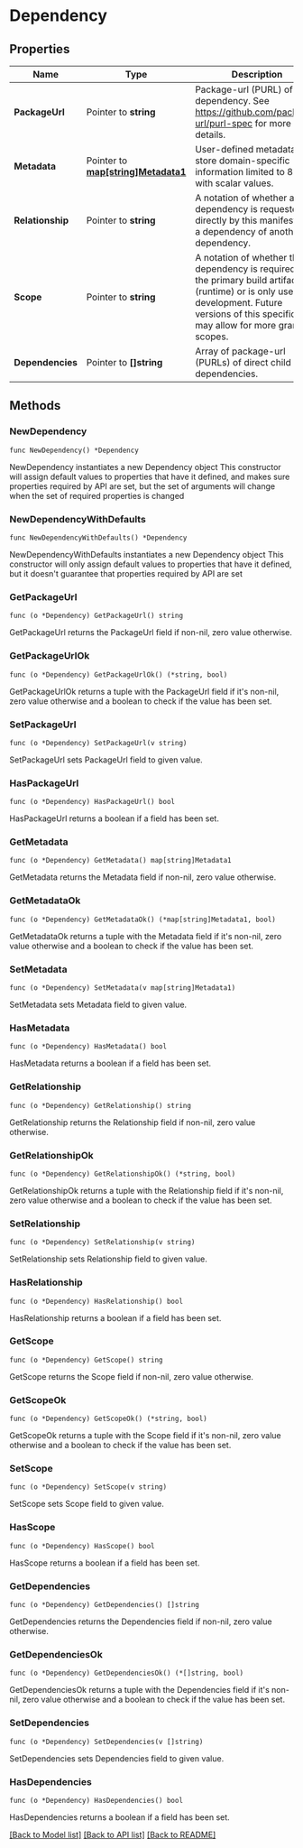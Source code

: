 # Dependency

## Properties

Name | Type | Description | Notes
------------ | ------------- | ------------- | -------------
**PackageUrl** | Pointer to **string** | Package-url (PURL) of dependency. See https://github.com/package-url/purl-spec for more details. | [optional] 
**Metadata** | Pointer to [**map[string]Metadata1**](Metadata1.md) | User-defined metadata to store domain-specific information limited to 8 keys with scalar values. | [optional] 
**Relationship** | Pointer to **string** | A notation of whether a dependency is requested directly by this manifest or is a dependency of another dependency. | [optional] 
**Scope** | Pointer to **string** | A notation of whether the dependency is required for the primary build artifact (runtime) or is only used for development. Future versions of this specification may allow for more granular scopes. | [optional] 
**Dependencies** | Pointer to **[]string** | Array of package-url (PURLs) of direct child dependencies. | [optional] 

## Methods

### NewDependency

`func NewDependency() *Dependency`

NewDependency instantiates a new Dependency object
This constructor will assign default values to properties that have it defined,
and makes sure properties required by API are set, but the set of arguments
will change when the set of required properties is changed

### NewDependencyWithDefaults

`func NewDependencyWithDefaults() *Dependency`

NewDependencyWithDefaults instantiates a new Dependency object
This constructor will only assign default values to properties that have it defined,
but it doesn't guarantee that properties required by API are set

### GetPackageUrl

`func (o *Dependency) GetPackageUrl() string`

GetPackageUrl returns the PackageUrl field if non-nil, zero value otherwise.

### GetPackageUrlOk

`func (o *Dependency) GetPackageUrlOk() (*string, bool)`

GetPackageUrlOk returns a tuple with the PackageUrl field if it's non-nil, zero value otherwise
and a boolean to check if the value has been set.

### SetPackageUrl

`func (o *Dependency) SetPackageUrl(v string)`

SetPackageUrl sets PackageUrl field to given value.

### HasPackageUrl

`func (o *Dependency) HasPackageUrl() bool`

HasPackageUrl returns a boolean if a field has been set.

### GetMetadata

`func (o *Dependency) GetMetadata() map[string]Metadata1`

GetMetadata returns the Metadata field if non-nil, zero value otherwise.

### GetMetadataOk

`func (o *Dependency) GetMetadataOk() (*map[string]Metadata1, bool)`

GetMetadataOk returns a tuple with the Metadata field if it's non-nil, zero value otherwise
and a boolean to check if the value has been set.

### SetMetadata

`func (o *Dependency) SetMetadata(v map[string]Metadata1)`

SetMetadata sets Metadata field to given value.

### HasMetadata

`func (o *Dependency) HasMetadata() bool`

HasMetadata returns a boolean if a field has been set.

### GetRelationship

`func (o *Dependency) GetRelationship() string`

GetRelationship returns the Relationship field if non-nil, zero value otherwise.

### GetRelationshipOk

`func (o *Dependency) GetRelationshipOk() (*string, bool)`

GetRelationshipOk returns a tuple with the Relationship field if it's non-nil, zero value otherwise
and a boolean to check if the value has been set.

### SetRelationship

`func (o *Dependency) SetRelationship(v string)`

SetRelationship sets Relationship field to given value.

### HasRelationship

`func (o *Dependency) HasRelationship() bool`

HasRelationship returns a boolean if a field has been set.

### GetScope

`func (o *Dependency) GetScope() string`

GetScope returns the Scope field if non-nil, zero value otherwise.

### GetScopeOk

`func (o *Dependency) GetScopeOk() (*string, bool)`

GetScopeOk returns a tuple with the Scope field if it's non-nil, zero value otherwise
and a boolean to check if the value has been set.

### SetScope

`func (o *Dependency) SetScope(v string)`

SetScope sets Scope field to given value.

### HasScope

`func (o *Dependency) HasScope() bool`

HasScope returns a boolean if a field has been set.

### GetDependencies

`func (o *Dependency) GetDependencies() []string`

GetDependencies returns the Dependencies field if non-nil, zero value otherwise.

### GetDependenciesOk

`func (o *Dependency) GetDependenciesOk() (*[]string, bool)`

GetDependenciesOk returns a tuple with the Dependencies field if it's non-nil, zero value otherwise
and a boolean to check if the value has been set.

### SetDependencies

`func (o *Dependency) SetDependencies(v []string)`

SetDependencies sets Dependencies field to given value.

### HasDependencies

`func (o *Dependency) HasDependencies() bool`

HasDependencies returns a boolean if a field has been set.


[[Back to Model list]](../README.md#documentation-for-models) [[Back to API list]](../README.md#documentation-for-api-endpoints) [[Back to README]](../README.md)



